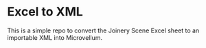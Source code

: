 # Excel to XML

This is a simple repo to convert the Joinery Scene Excel sheet to an importable XML into Microvellum.
